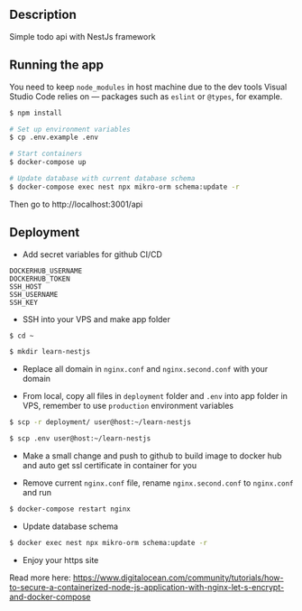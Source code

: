 ## Description

Simple todo api with NestJs framework

## Running the app

You need to keep `node_modules` in host machine due to the dev tools Visual Studio Code relies on — packages such as `eslint` or `@types`, for example.

```bash
$ npm install
```

```bash
# Set up environment variables
$ cp .env.example .env
```

```bash
# Start containers
$ docker-compose up
```

```bash
# Update database with current database schema
$ docker-compose exec nest npx mikro-orm schema:update -r
```

Then go to http://localhost:3001/api

## Deployment

- Add secret variables for github CI/CD

```
DOCKERHUB_USERNAME
DOCKERHUB_TOKEN
SSH_HOST
SSH_USERNAME
SSH_KEY
```

- SSH into your VPS and make app folder

```bash
$ cd ~

$ mkdir learn-nestjs
```

- Replace all domain in `nginx.conf` and `nginx.second.conf` with your domain

- From local, copy all files in `deployment` folder and `.env` into app folder in VPS, remember to use `production` environment variables

```bash
$ scp -r deployment/ user@host:~/learn-nestjs

$ scp .env user@host:~/learn-nestjs
```

- Make a small change and push to github to build image to docker hub and auto get ssl certificate in container for you

- Remove current `nginx.conf` file, rename `nginx.second.conf` to `nginx.conf` and run

```bash
$ docker-compose restart nginx
```

- Update database schema

```bash
$ docker exec nest npx mikro-orm schema:update -r
```

- Enjoy your https site

Read more here: https://www.digitalocean.com/community/tutorials/how-to-secure-a-containerized-node-js-application-with-nginx-let-s-encrypt-and-docker-compose

